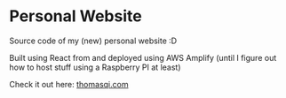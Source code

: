 # Personal Website

Source code of my (new) personal website :D

Built using React from and deployed using AWS Amplify (until I figure out how to host stuff using a Raspberry PI at least)


Check it out here: <a href="https://www.thomasqi.com/" target="_blank">thomasqi.com</a>
